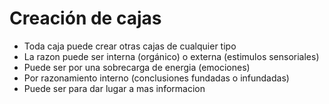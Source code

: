 # Creación de cajas 

* Toda caja puede crear otras cajas de cualquier tipo
* La razon puede ser interna (orgánico) o externa (estimulos sensoriales)
* Puede ser por una sobrecarga de energia (emociones)
* Por razonamiento interno (conclusiones fundadas o infundadas)
* Puede ser para dar lugar a mas informacion
